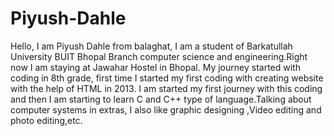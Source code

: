 # Piyush-Dahle
Hello, I am Piyush Dahle from balaghat, I am a student of Barkatullah University BUIT Bhopal Branch computer science and engineering.Right now I am staying at Jawahar Hostel in Bhopal. My journey started with coding in 8th grade, first time I started my first coding with creating website with the help of HTML in 2013. I am started my first journey with this coding and then I am starting to learn C and C++ type of language.Talking about computer systems in extras, I also like graphic designing ,Video editing and photo editing,etc.
